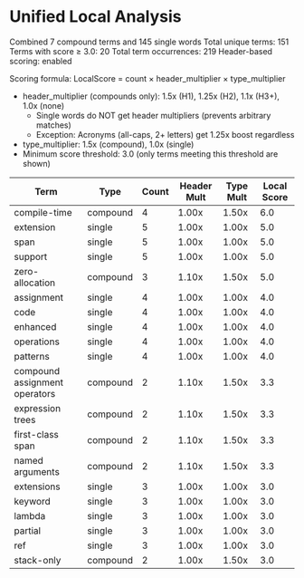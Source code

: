 # Unified Local Analysis

Combined 7 compound terms and 145 single words
Total unique terms: 151
Terms with score ≥ 3.0: 20
Total term occurrences: 219
Header-based scoring: enabled

Scoring formula: LocalScore = count × header_multiplier × type_multiplier
- header_multiplier (compounds only): 1.5x (H1), 1.25x (H2), 1.1x (H3+), 1.0x (none)
  - Single words do NOT get header multipliers (prevents arbitrary matches)
  - Exception: Acronyms (all-caps, 2+ letters) get 1.25x boost regardless
- type_multiplier: 1.5x (compound), 1.0x (single)
- Minimum score threshold: 3.0 (only terms meeting this threshold are shown)

| Term | Type | Count | Header Mult | Type Mult | Local Score |
|------|------|-------|-------------|-----------|-------------|
| compile-time | compound | 4 | 1.00x | 1.50x | 6.0 |
| extension | single | 5 | 1.00x | 1.00x | 5.0 |
| span | single | 5 | 1.00x | 1.00x | 5.0 |
| support | single | 5 | 1.00x | 1.00x | 5.0 |
| zero-allocation | compound | 3 | 1.10x | 1.50x | 5.0 |
| assignment | single | 4 | 1.00x | 1.00x | 4.0 |
| code | single | 4 | 1.00x | 1.00x | 4.0 |
| enhanced | single | 4 | 1.00x | 1.00x | 4.0 |
| operations | single | 4 | 1.00x | 1.00x | 4.0 |
| patterns | single | 4 | 1.00x | 1.00x | 4.0 |
| compound assignment operators | compound | 2 | 1.10x | 1.50x | 3.3 |
| expression trees | compound | 2 | 1.10x | 1.50x | 3.3 |
| first-class span | compound | 2 | 1.10x | 1.50x | 3.3 |
| named arguments | compound | 2 | 1.10x | 1.50x | 3.3 |
| extensions | single | 3 | 1.00x | 1.00x | 3.0 |
| keyword | single | 3 | 1.00x | 1.00x | 3.0 |
| lambda | single | 3 | 1.00x | 1.00x | 3.0 |
| partial | single | 3 | 1.00x | 1.00x | 3.0 |
| ref | single | 3 | 1.00x | 1.00x | 3.0 |
| stack-only | compound | 2 | 1.00x | 1.50x | 3.0 |
